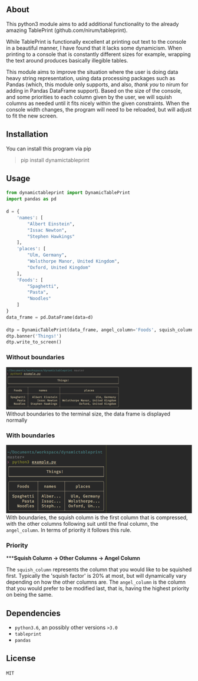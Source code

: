 ## About
This python3 module aims to add additional functionality to the already amazing
TablePrint (github.com/nirum/tableprint).

While TablePrint is functionally excellent at printing out text to
the console in a beautiful manner, I have found that it lacks some dynamicism.
When printing to a console that is constantly different sizes for example,
wrapping the text around produces basically illegible tables.

This module aims to improve the situation where the user is doing data heavy
string representation, using data processing packages such as Pandas (which,
this module only supports, and also, _thank you_ to nirum for adding in Pandas
DataFrame support). Based on the size of the console, and some priorities to
each column given by the user, we will squish columns as needed until it fits
nicely within the given constraints. When the console width changes, the
program will need to be reloaded, but will adjust to fit the new screen.

## Installation
You can install this program via pip
> pip install dynamictableprint

## Usage
```py
from dynamictableprint import DynamicTablePrint
import pandas as pd

d = {
    'names': [
        "Albert Einstein",
        "Issac Newton",
        "Stephen Hawkings"
    ],
    'places': [
        "Ulm, Germany",
        "Wolsthorpe Manor, United Kingdom",
        "Oxford, United Kingdom"
    ],
    'Foods': [
        "Spaghetti",
        "Pasta",
        "Noodles"
    ]
}
data_frame = pd.DataFrame(data=d)

dtp = DynamicTablePrint(data_frame, angel_column='Foods', squish_column='places')
dtp.banner('Things!')
dtp.write_to_screen()
```

### Without boundaries
![Without Boundaries](without_limitation.png)
Without boundaries to the terminal size, the data frame is displayed normally

### With boundaries
![With Boundaries](with_limitation.png)
With boundaries, the squish column is the first column that is compressed, with
the other columns following suit until the final column, the `angel_column`.
In terms of priority it follows this rule.

### Priority
*****Squish Column -> Other Columns -> Angel Column**

The `squish_column` represents the column that you would like to be squished
first. Typically the 'squish factor' is 20% at most, but will dynamically vary
depending on how the other columns are. The `angel_column` is the column that
you would prefer to be modified last, that is, having the highest priority on
being the same.

## Dependencies
- `python3.6`, an possibly other versions `>3.0`
- `tableprint`
- `pandas`

## License
`MIT`
